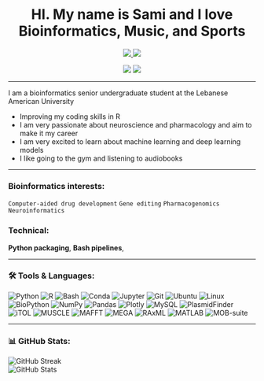 <h1 align="center">
  HI. My name is Sami and
  I love Bioinformatics, Music, and Sports</h1>

<p align="center">
  <a href="https://github.com/Sami482005">
    <img src="https://img.shields.io/badge/FOLLOW-15-blue?style=flat&logo=github" />
  </a>
  <a href="https://github.com/Sami482005?tab=repositories">
    <img src="https://img.shields.io/badge/PROJECTS-pink?style=flat" />
  </a>
</p>

<p align="center">
  <a href="https://www.linkedin.com/in/sami-saliby-25a278274/"><img src="https://img.shields.io/badge/LinkedIn-0A66C2?style=flat&logo=linkedin&logoColor=white"/></a>
  <a href="mailto:sami.saliby@lau.edu"><img src="https://img.shields.io/badge/Gmail-EA4335?style=flat&logo=gmail&logoColor=white"/></a>
</p>

---

I am a bioinformatics senior undergraduate student at the Lebanese American University

- Improving my coding skills in R  
- I am very passionate about neuroscience and pharmacology and aim to make it my career
- I am very excited to learn about machine learning and deep learning models
- I like going to the gym and listening to audiobooks  

---

### Bioinformatics interests:
`Computer-aided drug development` `Gene editing` `Pharmacogenomics` `Neuroinformatics` 

### Technical:
**Python packaging**, **Bash pipelines**, 

---

### 🛠 Tools & Languages:
![Python](https://img.shields.io/badge/Python-3776AB?style=flat&logo=python&logoColor=white)
![R](https://img.shields.io/badge/R-276DC3?style=flat&logo=r&logoColor=white)
![Bash](https://img.shields.io/badge/Bash-4EAA25?style=flat&logo=gnubash&logoColor=white)
![Conda](https://img.shields.io/badge/conda-44A833?style=flat&logo=anaconda&logoColor=white)
![Jupyter](https://img.shields.io/badge/Jupyter-F37626?style=flat&logo=jupyter&logoColor=white)
![Git](https://img.shields.io/badge/Git-F05032?style=flat&logo=git&logoColor=white)
![Ubuntu](https://img.shields.io/badge/Ubuntu-E95420?style=flat&logo=ubuntu&logoColor=white)
![Linux](https://img.shields.io/badge/Linux-FCC624?style=flat&logo=linux&logoColor=black)
![BioPython](https://img.shields.io/badge/BioPython-FFD343?style=flat&logo=python&logoColor=black)
![NumPy](https://img.shields.io/badge/NumPy-013243?style=flat&logo=numpy&logoColor=white)
![Pandas](https://img.shields.io/badge/Pandas-150458?style=flat&logo=pandas&logoColor=white)
![Plotly](https://img.shields.io/badge/Plotly-3F4F75?style=flat&logo=plotly&logoColor=white)
![MySQL](https://img.shields.io/badge/MySQL-4479A1?style=flat&logo=mysql&logoColor=white)
![PlasmidFinder](https://img.shields.io/badge/PlasmidFinder-FF6F00?style=flat)
![iTOL](https://img.shields.io/badge/iTOL-4E79A7?style=flat)
![MUSCLE](https://img.shields.io/badge/MUSCLE-3776AB?style=flat)
![MAFFT](https://img.shields.io/badge/MAFFT-FF69B4?style=flat)
![MEGA](https://img.shields.io/badge/MEGA-2E8B57?style=flat)
![RAxML](https://img.shields.io/badge/RAxML-6A5ACD?style=flat)
![MATLAB](https://img.shields.io/badge/MATLAB-0076A8?style=flat&logo=mathworks&logoColor=white)
![MOB-suite](https://img.shields.io/badge/MOB--suite-FFD700?style=flat)

---

### 📊 GitHub Stats:
![GitHub Streak](https://streak-stats.demolab.com?user=Sami482005&theme=dark&hide_border=true)  
![GitHub Stats](https://github-readme-stats.vercel.app/api?username=Sami482005&show_icons=true&theme=dark)  

